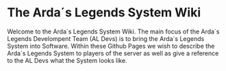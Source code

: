 # The Arda´s Legends System Wiki
Welcome to the Arda´s Legends System Wiki. The main focus of the Arda´s Legends Develompent Team (AL Devs) is to bring the Arda´s Legends System into Software.
Within these Github Pages we wish to describe the Arda´s Legends System to players of the server as well as give a reference to the AL Devs what the System looks like.
